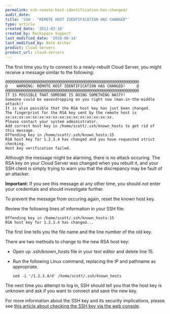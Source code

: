 ```yaml
---
permalink: ssh-remote-host-identification-has-changed/
audit_date:
title: 'SSH - "REMOTE HOST IDENTIFICATION HAS CHANGED"'
type: article
created_date: '2011-03-16'
created_by: Rackspace Support
last_modified_date: '2018-06-14'
last_modified_by: Nate Archer
product: Cloud Servers
product_url: cloud-servers
---
```


The first time you try to connect to a newly-rebuilt Cloud Server, you
might receive a message similar to the following:

    @@@@@@@@@@@@@@@@@@@@@@@@@@@@@@@@@@@@@@@@@@@@@@@@@@@@@@@@@@@
    @    WARNING: REMOTE HOST IDENTIFICATION HAS CHANGED!     @
    @@@@@@@@@@@@@@@@@@@@@@@@@@@@@@@@@@@@@@@@@@@@@@@@@@@@@@@@@@@
    IT IS POSSIBLE THAT SOMEONE IS DOING SOMETHING NASTY!
    Someone could be eavesdropping on you right now (man-in-the-middle attack)!
    It is also possible that the RSA host key has just been changed.
    The fingerprint for the RSA key sent by the remote host is
    xx:xx:xx:xx:xx:xx:xx:xx:xx:xx:xx:xx:xx:xx:xx:xx.
    Please contact your system administrator.
    Add correct host key in /home/scott/.ssh/known_hosts to get rid of this message.
    Offending key in /home/scott/.ssh/known_hosts:15
    RSA host key for 1.2.3.4 has changed and you have requested strict checking.
    Host key verification failed.

Although the message might be alarming, there is no attack occuring. 
The RSA key on your Cloud Server was changed when you rebuilt it, and
your SSH client is simply trying to warn you that the
discrepancy may be fault of an attacker. 

**Important:** If you see this message at any other time, you should *not* enter your credentials
and should investigate further.

To prevent the message from occuring again, reset the known host key. 

Review the following lines of information in your SSH file:

    Offending key in /home/scott/.ssh/known_hosts:15
    RSA host key for 1.2.3.4 has changed...

The first line tells you the file name and the line number of the old
key. 

There are two methods to change to the new RSA host key:

- Open up .ssh/known\_hosts file in your text editor and delete line 15. 
- Run the following Linux command, replacing the IP and pathname as appropriate.

      sed -i '/1.2.3.4/d' /home/scott/.ssh/known_hosts

The next time you attempt to log in, SSH should tell you that the host
key is unknown and ask if you want to connect and save the new key.

For more information about the SSH key and its security implications,
please see [this article about checking the SSH key via the web
console](/how-to/rackspace-cloud-essentials-checking-a-server-s-ssh-host-fingerprint-with-the-web-console).


